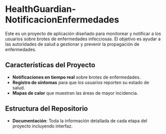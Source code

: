 # HealthGuardian-NotificacionEnfermedades

Este es un proyecto de aplicación diseñado para monitorear y notificar a los usuarios sobre brotes de enfermedades infecciosas. El objetivo es ayudar a las autoridades de salud a gestionar y prevenir la propagación de enfermedades.

## Características del Proyecto
- **Notificaciones en tiempo real** sobre brotes de enfermedades.
- **Registro de síntomas** para que los usuarios reporten su estado de salud.
- **Mapas de calor** que muestran las áreas de mayor incidencia.

## Estructura del Repositorio
- **Documentación**: Toda la información detallada de cada etapa del proyecto incluyendo interfaz.

